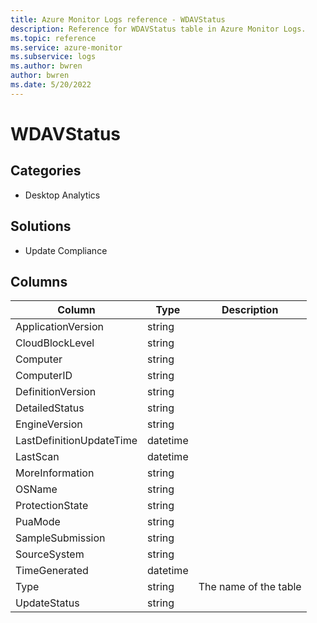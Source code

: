 ```yaml
---
title: Azure Monitor Logs reference - WDAVStatus
description: Reference for WDAVStatus table in Azure Monitor Logs.
ms.topic: reference
ms.service: azure-monitor
ms.subservice: logs
ms.author: bwren
author: bwren
ms.date: 5/20/2022
---
```


# WDAVStatus

 

## Categories

- Desktop Analytics
## Solutions

- Update Compliance




## Columns

| Column | Type | Description |
| --- | --- | --- |
| ApplicationVersion | string |  |
| CloudBlockLevel | string |  |
| Computer | string |  |
| ComputerID | string |  |
| DefinitionVersion | string |  |
| DetailedStatus | string |  |
| EngineVersion | string |  |
| LastDefinitionUpdateTime | datetime |  |
| LastScan | datetime |  |
| MoreInformation | string |  |
| OSName | string |  |
| ProtectionState | string |  |
| PuaMode | string |  |
| SampleSubmission | string |  |
| SourceSystem | string |  |
| TimeGenerated | datetime |  |
| Type | string | The name of the table |
| UpdateStatus | string |  |
